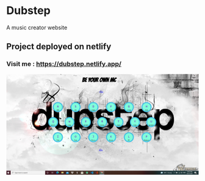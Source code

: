 # Dubstep
A music creator website

## Project deployed on netlify
### Visit me : https://dubstep.netlify.app/

![screenshot1](./assets/screenshot.png)
